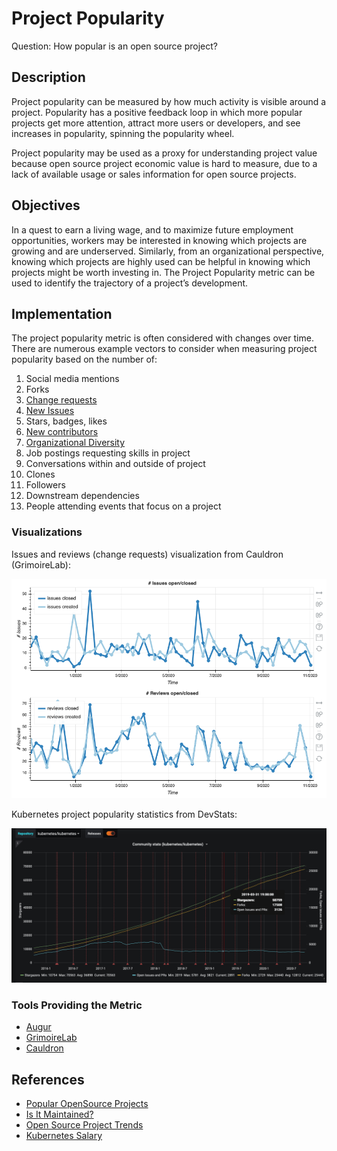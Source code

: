 # Project Popularity
Question: How popular is an open source project?  

## Description  
Project popularity can be measured by how much activity is visible around a project. Popularity has a positive feedback loop in which more popular projects get more attention, attract more users or developers, and see increases in popularity, spinning the popularity wheel.

Project popularity may be used as a proxy for understanding project value because open source project economic value is hard to measure, due to a lack of available usage or sales information for open source projects.

## Objectives  
In a quest to earn a living wage, and to maximize future employment opportunities, workers may be interested in knowing which projects are growing and are underserved. Similarly, from an organizational perspective, knowing which projects are highly used can be helpful in knowing which projects might be worth investing in. The Project Popularity metric can be used to identify the trajectory of a project’s development.

## Implementation
The project popularity metric is often considered with changes over time. There are numerous example vectors to consider when measuring project popularity based on the number of:

1. Social media mentions
1. Forks
1. [Change requests](https://chaoss.community/metric-change-requests/)
1. [New Issues](https://chaoss.community/metric-issues-new/)
1. Stars, badges, likes
1. [New contributors](https://chaoss.community/metric-new-contributors/)
1. [Organizational Diversity](https://chaoss.community/metric-organizational-diversity/)
1. Job postings requesting skills in project
1. Conversations within and outside of project
1. Clones
1. Followers
1. Downstream dependencies
1. People attending events that focus on a project

### Visualizations

Issues and reviews (change requests) visualization from Cauldron (GrimoireLab):

![Issues and reviews](https://raw.githubusercontent.com/chaoss/wg-value/main/focus-areas/communal-value/images/project-popularity_issues-and-reviews.png)

Kubernetes project popularity statistics from DevStats:

![Kubernetes_project_popularity](https://raw.githubusercontent.com/chaoss/wg-value/main/focus-areas/communal-value/images/project-popularity_kubernetes.png)

### Tools Providing the Metric
* [Augur](https://github.com/chaoss/augur)
* [GrimoireLab](https://chaoss.github.io/grimoirelab/)
* [Cauldron](https://cauldron.io/)

## References
- [Popular OpenSource Projects](http://blog.honeypot.io/most-exciting-open-source-projects-2018/)
- [Is It Maintained?](https://isitmaintained.com/)
- [Open Source Project Trends](https://github.blog/2018-02-08-open-source-project-trends-for-2018/)
- [Kubernetes Salary](https://www.payscale.com/research/US/Skill=Kubernetes/Salary)

